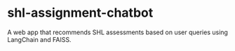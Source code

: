 # shl-assignment-chatbot
A web app that recommends SHL assessments based on user queries using LangChain and FAISS.
